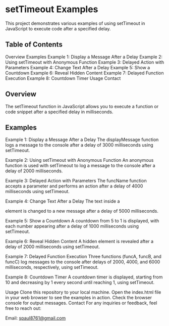 # setTimeout Examples
This project demonstrates various examples of using setTimeout in JavaScript to execute code after a specified delay.

## Table of Contents
Overview
Examples
    Example 1: Display a Message After a Delay
    Example 2: Using setTimeout with Anonymous Function
    Example 3: Delayed Action with Parameters
    Example 4: Change Text After a Delay
    Example 5: Show a Countdown
    Example 6: Reveal Hidden Content
    Example 7: Delayed Function Execution
    Example 8: Countdown Timer
Usage
Contact

## Overview
The setTimeout function in JavaScript allows you to execute a function or code snippet after a specified delay in milliseconds.

## Examples
Example 1: Display a Message After a Delay
The displayMessage function logs a message to the console after a delay of 3000 milliseconds using setTimeout.

Example 2: Using setTimeout with Anonymous Function
An anonymous function is used with setTimeout to log a message to the console after a delay of 2000 milliseconds.

Example 3: Delayed Action with Parameters
The funcName function accepts a parameter and performs an action after a delay of 4000 milliseconds using setTimeout.

Example 4: Change Text After a Delay
The text inside a <p> element is changed to a new message after a delay of 5000 milliseconds.

Example 5: Show a Countdown
A countdown from 5 to 1 is displayed, with each number appearing after a delay of 1000 milliseconds using setTimeout.

Example 6: Reveal Hidden Content
A hidden element is revealed after a delay of 2000 milliseconds using setTimeout.

Example 7: Delayed Function Execution
Three functions (funcA, funcB, and funcC) log messages to the console after delays of 2000, 4000, and 6000 milliseconds, respectively, using setTimeout.

Example 8: Countdown Timer
A countdown timer is displayed, starting from 10 and decreasing by 1 every second until reaching 1, using setTimeout.

Usage
Clone this repository to your local machine.
Open the index.html file in your web browser to see the examples in action.
Check the browser console for output messages.
Contact
For any inquiries or feedback, feel free to reach out:

Email: spaul8761@gmail.com